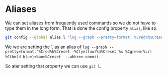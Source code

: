 # Aliases

We can set aliases from frequently used commands so we do not have to type them in the long form. That is done the config property `alias`, like so.

```bash
git config --global alias.l "log --graph --pretty=format:'%Cred%h%Creset -%C(yellow)%d%Creset %s %Cgreen(%cr) %C(bold blue)<%an>%Creset' --abbrev-commit"
```

We we are setting the `l` as an alias of `log --graph --pretty=format:'%Cred%h%Creset -%C(yellow)%d%Creset %s %Cgreen(%cr) %C(bold blue)<%an>%Creset' --abbrev-commit`.

So ater setting that property we can use `git l`.
